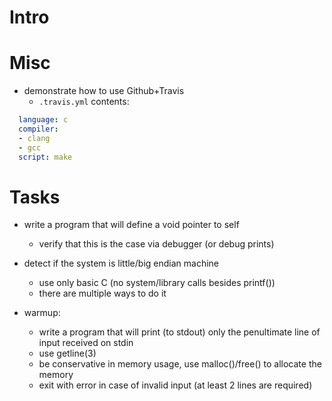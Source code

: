 # Intro

# Misc

- demonstrate how to use Github+Travis
  - `.travis.yml` contents:
```yml
  language: c
  compiler:
  - clang
  - gcc
  script: make
```

# Tasks

- write a program that will define a void pointer to self
  - verify that this is the case via debugger (or debug prints)

- detect if the system is little/big endian machine
  - use only basic C (no system/library calls besides printf())
  - there are multiple ways to do it

- warmup:
  - write a program that will print (to stdout) only the penultimate line of input received on stdin
  - use getline(3)
  - be conservative in memory usage, use malloc()/free() to allocate the memory
  - exit with error in case of invalid input (at least 2 lines are required)
